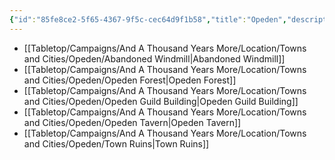 ```yaml
---
{"id":"85fe8ce2-5f65-4367-9f5c-cec64d9f1b58","title":"Opeden","description":"Landmarks - Opeden","publish":true,"date_created":"Tuesday, April 2nd 2024, 6:38:09 pm","date_modified":"Tuesday, April 16th 2024, 8:19:37 pm","cssclasses":["mado-heading"],"path":"Tabletop/Campaigns/And A Thousand Years More/Location/Towns and Cities/Opeden/index.md","permalink":"/tabletop/campaigns/and-a-thousand-years-more/location/towns-and-cities/opeden/index/","PassFrontmatter":true}
---
```



- [[Tabletop/Campaigns/And A Thousand Years More/Location/Towns and Cities/Opeden/Abandoned Windmill\|Abandoned Windmill]]
- [[Tabletop/Campaigns/And A Thousand Years More/Location/Towns and Cities/Opeden/Opeden Forest\|Opeden Forest]]
- [[Tabletop/Campaigns/And A Thousand Years More/Location/Towns and Cities/Opeden/Opeden Guild Building\|Opeden Guild Building]]
- [[Tabletop/Campaigns/And A Thousand Years More/Location/Towns and Cities/Opeden/Opeden Tavern\|Opeden Tavern]]
- [[Tabletop/Campaigns/And A Thousand Years More/Location/Towns and Cities/Opeden/Town Ruins\|Town Ruins]]

